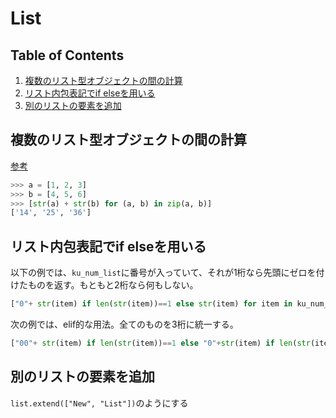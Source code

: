 # List

## Table of Contents
1. [複数のリスト型オブジェクトの間の計算](#複数のリスト型オブジェクトの間の計算)
2. [リスト内包表記でif elseを用いる](#リスト内包表記でif-elseを用いる)
3. [別のリストの要素を追加](#別のリストの要素を追加)

## 複数のリスト型オブジェクトの間の計算
[参考](http://qiita.com/HirofumiYashima/items/7f82620f42dae5b7c9ca) <br>
```python
>>> a = [1, 2, 3]
>>> b = [4, 5, 6]
>>> [str(a) + str(b) for (a, b) in zip(a, b)]
['14', '25', '36']
```

## リスト内包表記でif elseを用いる
以下の例では、`ku_num_list`に番号が入っていて、それが1桁なら先頭にゼロを付けたものを返す。もともと2桁なら何もしない。
```python
["0"+ str(item) if len(str(item))==1 else str(item) for item in ku_num_list]
```
次の例では、elif的な用法。全てのものを3桁に統一する。
```python
["00"+ str(item) if len(str(item))==1 else "0"+str(item) if len(str(item))==2 else str(item) for item in ku_num_list]
```

## 別のリストの要素を追加
`list.extend(["New", "List"])`のようにする

